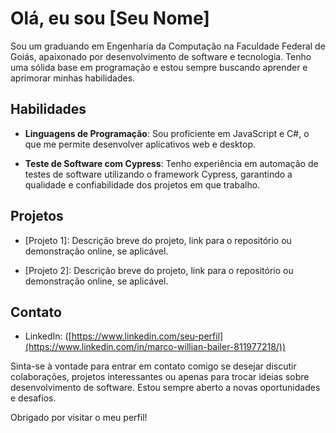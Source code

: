 # Olá, eu sou [Seu Nome]

Sou um graduando em Engenharia da Computação na Faculdade Federal de Goiás, apaixonado por desenvolvimento de software e tecnologia. Tenho uma sólida base em programação e estou sempre buscando aprender e aprimorar minhas habilidades.

## Habilidades

- **Linguagens de Programação**: Sou proficiente em JavaScript e C#, o que me permite desenvolver aplicativos web e desktop.
  
- **Teste de Software com Cypress**: Tenho experiência em automação de testes de software utilizando o framework Cypress, garantindo a qualidade e confiabilidade dos projetos em que trabalho.

## Projetos

- [Projeto 1]: Descrição breve do projeto, link para o repositório ou demonstração online, se aplicável.

- [Projeto 2]: Descrição breve do projeto, link para o repositório ou demonstração online, se aplicável.

## Contato

- LinkedIn: ([https://www.linkedin.com/seu-perfil](https://www.linkedin.com/in/marco-willian-bailer-811977218/))

Sinta-se à vontade para entrar em contato comigo se desejar discutir colaborações, projetos interessantes ou apenas para trocar ideias sobre desenvolvimento de software. Estou sempre aberto a novas oportunidades e desafios.

Obrigado por visitar o meu perfil!


